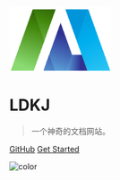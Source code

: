 ![logo](_media/icon.png)

# LDKJ

> 一个神奇的文档网站。

[GitHub](https://waet.github.io/docs/)
[Get Started](#quick-start)

<!-- 背景图片 -->

<!-- ![](_media/bg.png) -->

<!-- 背景色 -->

![color](#f0f0f0)